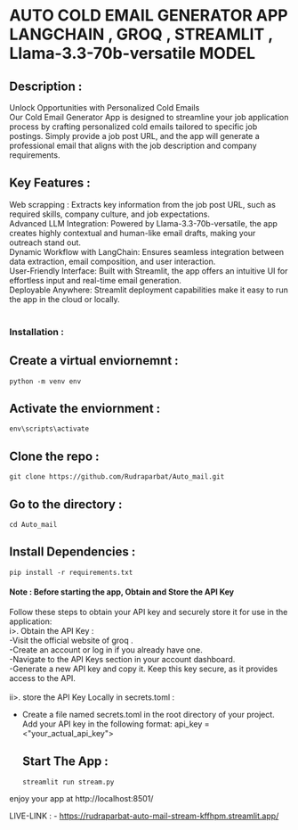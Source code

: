 # AUTO COLD EMAIL GENERATOR APP LANGCHAIN , GROQ , STREAMLIT , Llama-3.3-70b-versatile MODEL    
## Description :
Unlock Opportunities with Personalized Cold Emails <br>
Our Cold Email Generator App is designed to streamline your job application process by crafting personalized cold emails tailored to specific job postings. Simply provide a job post URL, and the app will generate a professional email that aligns with the job description and company requirements.

## Key Features :

Web scrapping : Extracts key information from the job post URL, such as required skills, company culture, and job expectations.<br>
Advanced LLM Integration: Powered by Llama-3.3-70b-versatile, the app creates highly contextual and human-like email drafts, making your outreach stand out.<br>
Dynamic Workflow with LangChain: Ensures seamless integration between data extraction, email composition, and user interaction.<br>
User-Friendly Interface: Built with Streamlit, the app offers an intuitive UI for effortless input and real-time email generation.<br>
Deployable Anywhere: Streamlit deployment capabilities make it easy to run the app in the cloud or locally.<br> <br>

### Installation :
  ## Create a virtual enviornemnt :
    python -m venv env
  ## Activate the enviornment : 
    env\scripts\activate
  ## Clone the repo :
    git clone https://github.com/Rudraparbat/Auto_mail.git 
  ## Go to the directory :
    cd Auto_mail
  ##  Install Dependencies :
    pip install -r requirements.txt
#### Note : Before starting the app, Obtain and Store the API Key
Follow these steps to obtain your API key and securely store it for use in the application:<br>
i>. Obtain the API Key :<br>
-Visit the official website of groq .<br>
-Create an account or log in if you already have one.<br>
-Navigate to the API Keys section in your account dashboard.<br>
-Generate a new API key and copy it. Keep this key secure, as it provides access to the API.<br><br>
ii>. store the API Key Locally in secrets.toml :<br>
- Create a file named secrets.toml in the root directory of your project.<br>
    Add your API key in the following format:
            api_key = <"your_actual_api_key">

  ##  Start The App :
      streamlit run stream.py

enjoy your app at http://localhost:8501/ 

LIVE-LINK : -  https://rudraparbat-auto-mail-stream-kffhpm.streamlit.app/ 

